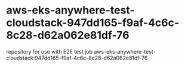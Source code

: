 # aws-eks-anywhere-test-cloudstack-947dd165-f9af-4c6c-8c28-d62a062e81df-76
repository for use with E2E test job aws-eks-anywhere-test-cloudstack:947dd165-f9af-4c6c-8c28-d62a062e81df-76

